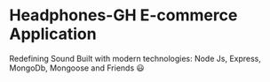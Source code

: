 # Headphones-GH E-commerce Application

Redefining Sound
Built with modern technologies: Node Js, Express, MongoDb, Mongoose and Friends 😃
